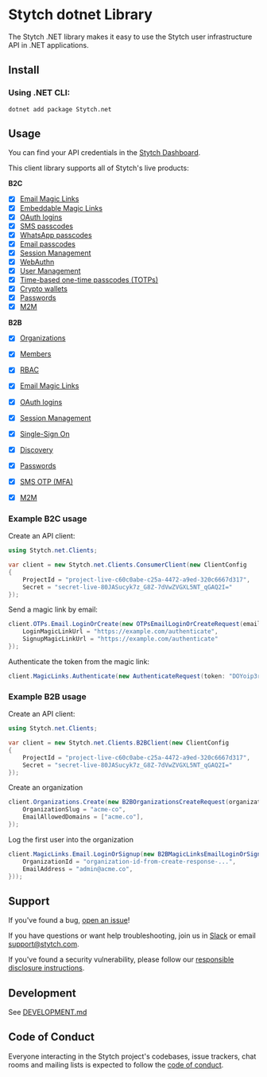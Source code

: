 # Stytch dotnet Library

The Stytch .NET library makes it easy to use the Stytch user infrastructure API in .NET applications.

## Install

### Using .NET CLI:
```
dotnet add package Stytch.net
```

## Usage

You can find your API credentials in the [Stytch Dashboard](https://stytch.com/dashboard/api-keys).

This client library supports all of Stytch's live products:

**B2C**

- [x] [Email Magic Links](https://stytch.com/docs/api/send-by-email)
- [x] [Embeddable Magic Links](https://stytch.com/docs/api/create-magic-link)
- [x] [OAuth logins](https://stytch.com/docs/api/oauth-google-start)
- [x] [SMS passcodes](https://stytch.com/docs/api/send-otp-by-sms)
- [x] [WhatsApp passcodes](https://stytch.com/docs/api/whatsapp-send)
- [x] [Email passcodes](https://stytch.com/docs/api/send-otp-by-email)
- [x] [Session Management](https://stytch.com/docs/api/session-auth)
- [x] [WebAuthn](https://stytch.com/docs/api/webauthn-register-start)
- [x] [User Management](https://stytch.com/docs/api/create-user)
- [x] [Time-based one-time passcodes (TOTPs)](https://stytch.com/docs/api/totp-create)
- [x] [Crypto wallets](https://stytch.com/docs/api/crypto-wallet-authenticate-start)
- [x] [Passwords](https://stytch.com/docs/api/password-create)
- [x] [M2M](https://stytch.com/docs/api/m2m-client)

**B2B**

- [x] [Organizations](https://stytch.com/docs/b2b/api/organization-object)
- [x] [Members](https://stytch.com/docs/b2b/api/member-object)
- [x] [RBAC](https://stytch.com/docs/b2b/api/rbac-resource-object)
- [x] [Email Magic Links](https://stytch.com/docs/b2b/api/send-login-signup-email)
- [x] [OAuth logins](https://stytch.com/docs/b2b/api/oauth-google-start)
- [x] [Session Management](https://stytch.com/docs/b2b/api/session-object)
- [x] [Single-Sign On](https://stytch.com/docs/b2b/api/sso-authenticate-start)
- [x] [Discovery](https://stytch.com/docs/b2b/api/discovered-organization-object)
- [x] [Passwords](https://stytch.com/docs/b2b/api/passwords-authenticate)
- [x] [SMS OTP (MFA)](https://stytch.com/docs/b2b/api/otp-sms-send)
- [x] [M2M](https://stytch.com/docs/b2b/api/m2m-client)



### Example B2C usage

Create an API client:

```csharp
using Stytch.net.Clients;

var client = new Stytch.net.Clients.ConsumerClient(new ClientConfig
{
    ProjectId = "project-live-c60c0abe-c25a-4472-a9ed-320c6667d317",
    Secret = "secret-live-80JASucyk7z_G8Z-7dVwZVGXL5NT_qGAQ2I="
});
```

Send a magic link by email:

```csharp
client.OTPs.Email.LoginOrCreate(new OTPsEmailLoginOrCreateRequest(email: "sandbox@stytch.com"){
    LoginMagicLinkUrl = "https://example.com/authenticate",
    SignupMagicLinkUrl = "https://example.com/authenticate"
});
```

Authenticate the token from the magic link:

```csharp
client.MagicLinks.Authenticate(new AuthenticateRequest(token: "DOYoip3rvIMMW5lgItikFK-Ak1CfMsgjuiCyI7uuU94="));
```

### Example B2B usage

Create an API client:

```csharp
using Stytch.net.Clients;

var client = new Stytch.net.Clients.B2BClient(new ClientConfig
{
    ProjectId = "project-live-c60c0abe-c25a-4472-a9ed-320c6667d317",
    Secret = "secret-live-80JASucyk7z_G8Z-7dVwZVGXL5NT_qGAQ2I="
});
```

Create an organization

```csharp
client.Organizations.Create(new B2BOrganizationsCreateRequest(organizationName: "Acme Co"){
    OrganizationSlug = "acme-co",
    EmailAllowedDomains = ["acme.co"],
});
```

Log the first user into the organization

```csharp
client.MagicLinks.Email.LoginOrSignup(new B2BMagicLinksEmailLoginOrSignupRequest(){
    OrganizationId = "organization-id-from-create-response-...",
    EmailAddress = "admin@acme.co",
}));
```

## Support

If you've found a bug, [open an issue](https://github.com/stytchauth/stytch-dotnet/issues/new)!

If you have questions or want help troubleshooting, join us in [Slack](https://stytch.com/docs/resources/support/overview) or email support@stytch.com.

If you've found a security vulnerability, please follow our [responsible disclosure instructions](https://stytch.com/docs/resources/security-and-trust/security#:~:text=Responsible%20disclosure%20program).

## Development

See [DEVELOPMENT.md](DEVELOPMENT.md)

## Code of Conduct

Everyone interacting in the Stytch project's codebases, issue trackers, chat rooms and mailing lists is expected to follow the [code of conduct](CODE_OF_CONDUCT.md).
